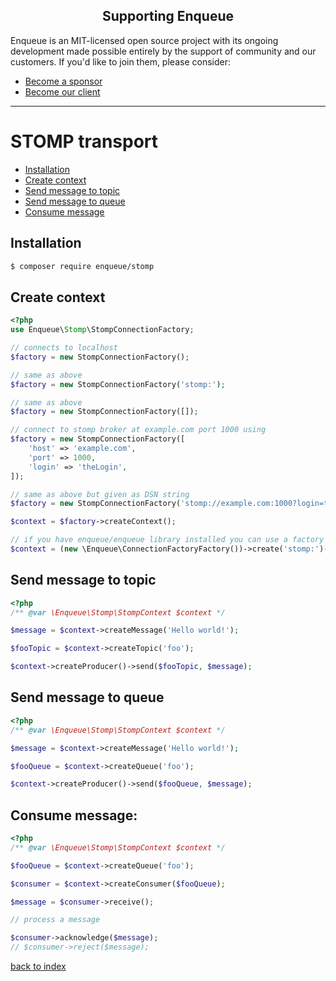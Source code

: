 <h2 align="center">Supporting Enqueue</h2>

Enqueue is an MIT-licensed open source project with its ongoing development made possible entirely by the support of community and our customers. If you'd like to join them, please consider:

- [Become a sponsor](https://www.patreon.com/makasim)
- [Become our client](http://forma-pro.com/)

---

# STOMP transport

* [Installation](#installation)
* [Create context](#create-context)
* [Send message to topic](#send-message-to-topic)
* [Send message to queue](#send-message-to-queue)
* [Consume message](#consume-message)

## Installation

```bash
$ composer require enqueue/stomp
```

## Create context

```php
<?php
use Enqueue\Stomp\StompConnectionFactory;

// connects to localhost
$factory = new StompConnectionFactory();

// same as above
$factory = new StompConnectionFactory('stomp:');

// same as above
$factory = new StompConnectionFactory([]);

// connect to stomp broker at example.com port 1000 using 
$factory = new StompConnectionFactory([
    'host' => 'example.com',
    'port' => 1000,
    'login' => 'theLogin',
]);

// same as above but given as DSN string
$factory = new StompConnectionFactory('stomp://example.com:1000?login=theLogin');

$context = $factory->createContext();

// if you have enqueue/enqueue library installed you can use a factory to build context from DSN 
$context = (new \Enqueue\ConnectionFactoryFactory())->create('stomp:')->createContext();
```

## Send message to topic 

```php
<?php
/** @var \Enqueue\Stomp\StompContext $context */

$message = $context->createMessage('Hello world!');

$fooTopic = $context->createTopic('foo');

$context->createProducer()->send($fooTopic, $message);
```

## Send message to queue 

```php
<?php
/** @var \Enqueue\Stomp\StompContext $context */

$message = $context->createMessage('Hello world!');

$fooQueue = $context->createQueue('foo');

$context->createProducer()->send($fooQueue, $message);
```

## Consume message:

```php
<?php
/** @var \Enqueue\Stomp\StompContext $context */

$fooQueue = $context->createQueue('foo');

$consumer = $context->createConsumer($fooQueue);

$message = $consumer->receive();

// process a message

$consumer->acknowledge($message);
// $consumer->reject($message);
```

[back to index](index.md)